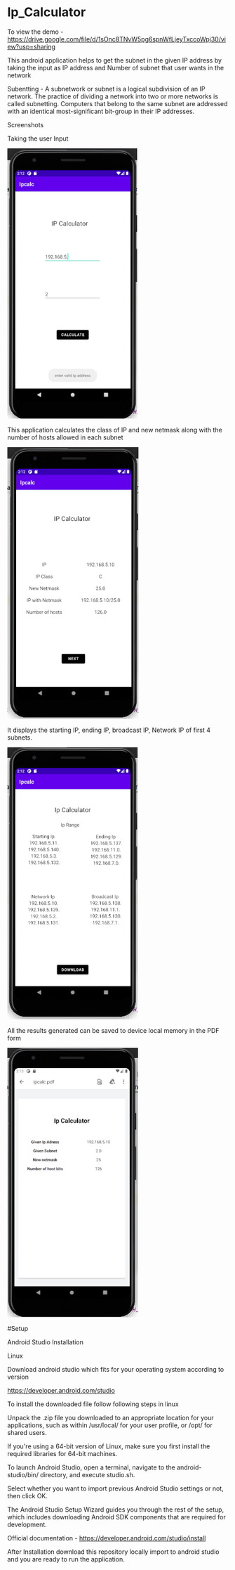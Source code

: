 # Ip_Calculator

To view the demo - https://drive.google.com/file/d/1sOnc8TNvW5pg6spnWfLjeyTxccoWpj30/view?usp=sharing

This android application helps to get the subnet in the given IP address by taking the input as IP address and Number of subnet that user wants in the network

Subentting - A subnetwork or subnet is a logical subdivision of an IP network. The practice of dividing a network into two or more networks is called subnetting. Computers that belong to the same subnet are addressed with an identical most-significant bit-group in their IP addresses.

Screenshots

Taking the user Input

![User Input](Input.png)


This application calculates the class of IP and new netmask along with the number of hosts allowed in each subnet

![Ip class, netmask, number of hosts](Calculation.png)

It displays the starting IP, ending IP, broadcast IP, Network IP of first 4 subnets.

![Starting Ip, Ending IP, Network IP, Broadcast Ip](result.png)

All the results generated can be saved to device local memory in the PDF form 

![Generated Result](pdf.png)


#Setup

Android Studio Installation

Linux

Download android studio which fits for your operating system according to version

https://developer.android.com/studio

To install the downloaded file follow following steps in linux

Unpack the .zip file you downloaded to an appropriate location for your applications, such as within /usr/local/ for your user profile, or /opt/ for shared users.

If you're using a 64-bit version of Linux, make sure you first install the required libraries for 64-bit machines.

To launch Android Studio, open a terminal, navigate to the android-studio/bin/ directory, and execute studio.sh.

Select whether you want to import previous Android Studio settings or not, then click OK.

The Android Studio Setup Wizard guides you through the rest of the setup, which includes downloading Android SDK components that are required for development.

Official documentation - https://developer.android.com/studio/install

After Installation download this repository locally import to android studio and you are ready to run the application.


